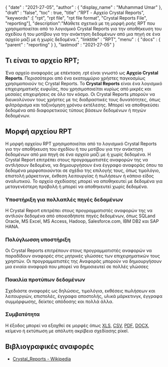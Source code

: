 {
  "date" : "2021-27-05",
  "author" : {
    "display_name" : "Muhammad Umar"
},
  "draft" : "false",
  "toc" : true,
  "title" :"RPT - Αρχείο Crystal Reports",
  "keywords" :[ "rpt", "rpt file", "rpt file format", "Crystal Reports File", "reporting"],
  "description":"Μάθετε σχετικά με τη μορφή ροής RPT που χρησιμοποιείται από το λογισμικό Crystal Reports για την αποθήκευση του σχεδίου ή του μοτίβου για την ανάκτηση δεδομένων από μια πηγή σε ένα αρχείο μαζί με ή χωρίς δεδομένα.",
  "linktitle" : "RPT",
  "menu" : {
    "docs" : {
      "parent" : "reporting"
}
},
  "lastmod" : "2021-27-05"
}

## Τι είναι το αρχείο RPT; ##
Ένα αρχείο αναφοράς με επέκταση .rpt είναι γνωστό ως **Αρχείο Crystal Reports**. Περισσότεροι από ένα εκατομμύριο χρήστες παγκοσμίως χρησιμοποιούν τις Crystal Reports. Το **Crystal Reports** είναι ένα λογισμικό επιχειρηματικής ευφυΐας, που χρησιμοποιείται κυρίως από μικρές και μεσαίες επιχειρήσεις σε όλο τον κόσμο. Οι Crystal Reports μπορούν να διευκολύνουν τους χρήστες με τις διαδραστικές τους δυνατότητες, όπως φιλτράρισμα και ταξινόμηση χρόνου εκτέλεσης. Μπορεί να αποθηκεύσει δεδομένα από διαφορετικούς τύπους βάσεων δεδομένων ή πηγών δεδομένων.

## Μορφή αρχείου RPT

Η μορφή αρχείου RPT χρησιμοποιείται από το λογισμικό Crystal Reports για την αποθήκευση του σχεδίου ή του μοτίβου για την ανάκτηση δεδομένων από μια πηγή σε ένα αρχείο μαζί με ή χωρίς δεδομένα. Η Crystal Report επιτρέπει στους προγραμματιστές αναφορών της να αντλήσουν δεδομένα, να δημιουργήσουν ένα έγγραφο αναφοράς όπου τα δεδομένα μορφοποιούνται σε σχέδιο της επιλογής τους, όπως τιμολόγιο, επιστολή μάρκετινγκ, έκθεση λειτουργίας ή πωλήσεων ή κάποιο είδος αναλυτικού. Το αρχείο σχεδίασης μπορεί να αποθηκευτεί με δεδομένα για μεταγενέστερη προβολή ή μπορεί να αποθηκευτεί χωρίς δεδομένα.

### Υποστήριξη για πολλαπλές πηγές δεδομένων
Η Crystal Report επιτρέπει στους προγραμματιστές αναφορών της να αντλούν δεδομένα από οποιεσδήποτε πηγές δεδομένων, όπως SQLand Oracle, MS Excel, MS Access, Hadoop, Salesforce.com, IBM DB2 και SAP HANA.

### Πολύγλωσση υποστήριξη
Οι Crystal Reports επιτρέπουν στους προγραμματιστές αναφορών να παραδίδουν αναφορές στις μητρικές γλώσσες των επιχειρηματικών τους χρηστών. Οι προγραμματιστές της Αναφοράς μπορούν να δημιουργήσουν μια ενιαία αναφορά που μπορεί να δημοσιευτεί σε πολλές γλώσσες

### Ποικιλία προτύπων δεδομένων
Σχεδιάστε αναφορές ως δηλώσεις, τιμολόγια, εκθέσεις πωλήσεων και λειτουργιών, επιστολές, έγγραφα αποστολής, υλικά μάρκετινγκ, έγγραφα συμμόρφωσης, δείκτες απόδοσης και πολλά άλλα.

### Συμβατότητα
Η έξοδος μπορεί να εξαχθεί σε μορφές όπως [XLS](/el/spreadsheet/xlsx/), [CSV](/el/spreadsheet/csv/), [PDF](/el/pdf/), [DOCX](/el/word-processing/docx/), κείμενο ή εκτύπωση με απόλυτη ακρίβεια σχεδίασης pixel.




## Βιβλιογραφικές αναφορές ##

- [Crystal_Reports - Wikipedia](https://en.wikipedia.org/wiki/Crystal_Reports)

